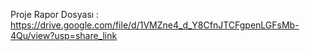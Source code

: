 Proje Rapor Dosyası : https://drive.google.com/file/d/1VMZne4_d_Y8CfnJTCFgpenLGFsMb-4Qu/view?usp=share_link
